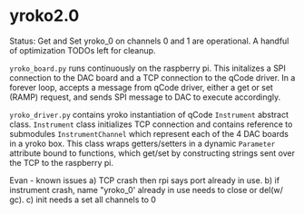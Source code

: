 # yroko2.0
Status: Get and Set yroko_0 on channels 0 and 1 are operational. A handful of optimization TODOs left for cleanup.

`yroko_board.py` runs continuously on the raspberry pi. This initalizes a SPI connection to the DAC board and a TCP connection to the qCode driver. In a forever loop, accepts a message from qCode driver, either a get or set (RAMP) request, and sends SPI message to DAC to execute accordingly.

`yroko_driver.py` contains yroko instantiation of qCode `Instrument` abstract class. `Instrument` class initializes TCP connection and contains reference to submodules `InstrumentChannel` which represent each of the 4 DAC boards in a yroko box. This class wraps getters/setters in a dynamic `Parameter` attribute bound to functions, which get/set by constructing strings sent over the TCP to the raspberry pi.

Evan - known issues a) TCP crash then rpi says port already in use. b) if instrument crash, name "yroko_0' already in use needs to close or del(w/ gc). c) init needs a set all channels to 0

